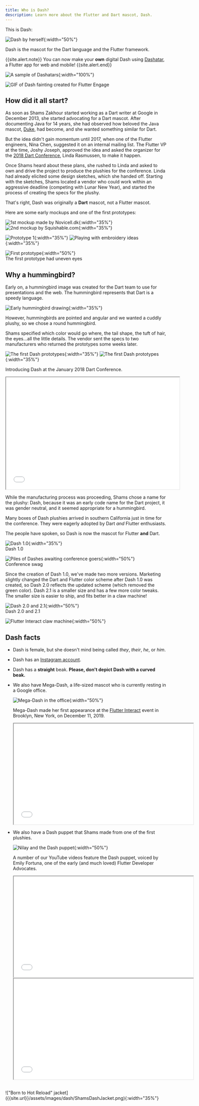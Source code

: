 ```yaml
---
title: Who is Dash?
description: Learn more about the Flutter and Dart mascot, Dash.
---
```


This is Dash:

![Dash by herself]({{site.url}}/assets/images/dash/Dash.png){:width="50%"}<br>

Dash is the mascot for the Dart language and the Flutter framework.

{{site.alert.note}}
  You can now make your **own** digital Dash using
  [Dashatar][], a Flutter app for web and mobile!
{{site.alert.end}}

![A sample of Dashatars]({{site.url}}/assets/images/dash/Dashatars.png){:width="100%"}<br>

![GIF of Dash fainting created for Flutter Engage]({{site.url}}/assets/images/dash/dash-fainting.gif)

[Dashatar]: https://dashatar-dev.web.app/#/

## How did it all start?

As soon as Shams Zakhour started working as a
Dart writer at Google in December 2013,
she started advocating for a Dart mascot.
After documenting Java for 14 years, she
had observed how beloved the Java mascot,
[Duke][], had become,
and she wanted something similar for Dart.

[Duke]: https://www.oracle.com/java/duke.html

But the idea didn't gain momentum until 2017,
when one of the Flutter engineers, Nina Chen,
suggested it on an internal mailing list.
The Flutter VP at the time, Joshy Joseph,
approved the idea and asked the
organizer for the [2018 Dart Conference][],
Linda Rasmussen, to make it happen.

[2018 Dart Conference]: https://events.dartlang.org/2018/dartconf/

Once Shams heard about these plans,
she rushed to Linda and asked to own and drive
the project to produce the plushies for the conference.
Linda had already elicited some design sketches,
which she handed off.
Starting with the sketches, Shams located a vendor
who could work within an aggressive deadline
(competing with Lunar New Year),
and started the process of creating
the specs for the plushy.

That's right, Dash was originally a
**Dart** mascot, not a Flutter mascot.

Here are some early mockups and one of the first prototypes:

![1st mockup made by Novicell.dk]({{site.url}}/assets/images/dash/early-dash-sketches.png){:width="35%"} ![2nd mockup by Squishable.com]({{site.url}}/assets/images/dash/early-dash-sketches2.jpg){:width="35%"}<br>

![Prototype 1]({{site.url}}/assets/images/dash/early-dash-sketches3.jpg){:width="35%"} ![Playing with embroidery ideas]({{site.url}}/assets/images/dash/early-dash-sketches4.jpg){:width="35%"}<br>

![First prototype]({{site.url}}/assets/images/dash/early-dash-sketches5.jpg){:width="50%"}<br>
The first prototype had uneven eyes

## Why a hummingbird?

Early on, a hummingbird image was created for the Dart team
to use for presentations and the web.
The hummingbird represents that Dart is a speedy language.

![Early hummingbird drawing]({{site.url}}/assets/images/dash/DartHummingbird.jpg){:width="35%"}<br>

However, hummingbirds are pointed and angular
and we wanted a cuddly plushy, so we chose a round
hummingbird.

Shams specified which color would go where,
the tail shape, the tuft of hair, the eyes...all the
little details. The vendor sent the specs to two
manufacturers who returned the prototypes some weeks later.

![The first Dash prototypes]({{site.url}}/assets/images/dash/dash-prototypes.jpg){:width="35%"} ![The first Dash prototypes]({{site.url}}/assets/images/dash/dash-prototypes2.jpg){:width="35%"}<br>

Introducing Dash at the January 2018 Dart Conference.
<iframe width="541" height="350" src="{{site.yt.embed}}/R5vIUjRZaZA" title="Introducing Dash at the January 2018 Dart Conference" {{site.yt.set}}></iframe>

While the manufacturing process was proceeding,
Shams chose a name for the plushy: Dash,
because it was an early code name for the
Dart project, it was gender neutral,
and it seemed appropriate for a hummingbird.

Many boxes of Dash plushies arrived in
southern California just in time for the conference.
They were eagerly adopted by Dart _and_ Flutter enthusiasts.

The people have spoken, so Dash is now the mascot for Flutter **and** Dart.

![Dash 1.0]({{site.url}}/assets/images/dash/dash-1.0.jpg){:width="35%"}<br>
Dash 1.0

![Piles of Dashes awaiting conference goers]({{site.url}}/assets/images/dash/dash-conference-swag.jpg){:width="50%"}<br>
Conference swag

Since the creation of Dash 1.0, we've made two more versions.
Marketing slightly changed the Dart and Flutter color scheme after
Dash 1.0 was created, so Dash 2.0 reflects the updated scheme
(which removed the green color).
Dash 2.1 is a smaller size and has a few more color
tweaks. The smaller size is easier to ship,
and fits better in a claw machine!

![Dash 2.0 and 2.1]({{site.url}}/assets/images/dash/BigDashAndLittleDash.png){:width="50%"}<br>
Dash 2.0 and 2.1

![Flutter Interact claw machine]({{site.url}}/assets/images/dash/DashClawMachine.png){:width="50%"}<br>

## Dash facts

* Dash is female, but she doesn't mind
  being called _they_, _their_, _he_, or _him_.
* Dash has an [Instagram account][].
* Dash has a **straight** beak.
  **Please, don't depict Dash with a curved beak.**
* We also have Mega-Dash, a life-sized mascot
  who is currently resting in a Google office.
  
  ![Mega-Dash in the office]({{site.url}}/assets/images/dash/MegaDashChilling.png){:width="50%"}
  
  Mega-Dash made her
  first appearance at the [Flutter Interact][] event
  in Brooklyn, New York, on December 11, 2019.
  
  <iframe width="560" height="315" src="{{site.yt.embed}}/EgBMGDtHZhE" title="Watch the Flutter Interact 2019 highlights" {{site.yt.set}}></iframe>
  
* We also have a Dash puppet that Shams made from
  one of the first plushies.
  
  ![Nilay and the Dash puppet]({{site.url}}/assets/images/dash/NilayDashPuppet.png){:width="50%"}
  
  A number of our YouTube videos feature the Dash puppet,
  voiced by Emily Fortuna, one of the early (and much loved)
  Flutter Developer Advocates.
  
  <iframe width="560" height="315" src="{{site.yt.embed}}/oyy_1CjNdBU" title="Building DashCast, a Flutter-based podcast app" {{site.yt.set}}></iframe>
  <iframe width="560" height="315" src="{{site.yt.embed}}/dsiLVNDJ3t0" title="Revisiting DashCast, a Flutter-based podcast app" {{site.yt.set}}></iframe>

<br>
!["Born to Hot Reload" jacket]({{site.url}}/assets/images/dash/ShamsDashJacket.png){:width="35%"}<br>

[Flutter Interact]: {{site.yt.playlist}}PLjxrf2q8roU0o0wKRJTjyN0pSUA6TI8lg
[Instagram account]: https://www.instagram.com/dash_the_dartlang_plushy/
